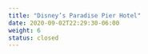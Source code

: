 ```yaml
---
title: "Disney’s Paradise Pier Hotel"
date: 2020-09-02T22:29:30-06:00
weight: 6
status: closed
---
```


